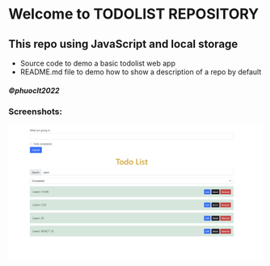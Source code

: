 # Welcome to TODOLIST REPOSITORY

## This repo using JavaScript and local storage 

* Source code to demo a basic todolist web app
* README.md file to demo how to show a description of a repo by default

##### ©phuoclt2022  

### Screenshots:
![Source code of todoList using JavaScript](https://github.com/ltphuoc/todolist-js/blob/main/screenshots/finish-demo.png)
